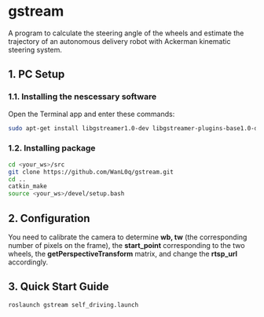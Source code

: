 # gstream
A program to calculate the steering angle of the wheels and estimate the trajectory of an autonomous delivery robot with Ackerman kinematic steering system.

## 1. PC Setup
### 1.1. Installing the nescessary software
Open the Terminal app and enter these commands:
```sh
sudo apt-get install libgstreamer1.0-dev libgstreamer-plugins-base1.0-dev libgstreamer-plugins-bad1.0-dev gstreamer1.0-plugins-base gstreamer1.0-plugins-good gstreamer1.0-plugins-bad gstreamer1.0-plugins-ugly gstreamer1.0-libav gstreamer1.0-tools gstreamer1.0-x gstreamer1.0-alsa gstreamer1.0-gl gstreamer1.0-gtk3 gstreamer1.0-qt5 gstreamer1.0-pulseaudio
```
### 1.2. Installing package
```sh
cd <your_ws>/src
git clone https://github.com/WanL0q/gstream.git
cd ..
catkin_make
source <your_ws>/devel/setup.bash
```
## 2. Configuration
You need to calibrate the camera to determine __wb, tw__ (the corresponding number of pixels on the frame), the __start_point__ corresponding to the two wheels, the __getPerspectiveTransform__ matrix, and change the __rtsp_url__ accordingly.

## 3. Quick Start Guide
```sh
roslaunch gstream self_driving.launch
```